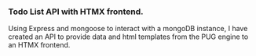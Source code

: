 ### Todo List API with HTMX frontend. 
Using Express and mongoose to interact with a mongoDB instance, I have created an API to provide data and html templates from the PUG engine to an HTMX frontend. 

